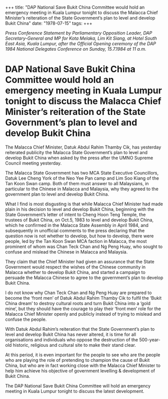 +++ 
title: "DAP National Save Bukit China Committee would hold an emergency meeting in Kuala Lumpur tonight to discuss the Malacca Chief Minister’s reiteration of the State Government’s plan to level and develop Bukit China"
date: "1978-07-15"
tags:
+++

_Press Conference Statement by Parliamentary Opposition Leader, DAP Secretary-General and MP for Kota Melaka, Lim Kit Siang, at Hotel South East Asia, Kuala Lumpur, after the Official Opening ceremony of the DAP 1984 National Delegates Conference on Sunday, 15.7.1984 at 11 a.m._

# DAP National Save Bukit China Committee would hold an emergency meeting in Kuala Lumpur tonight to discuss the Malacca Chief Minister’s reiteration of the State Government’s plan to level and develop Bukit China

The Malacca Chief Minister, Datuk Abdul Rahim Thamby Cik, has yesterday reiterated publicity the Malacca State Government’s plan to level and develop Bukit China when asked by the press after the UMNO Supreme Council meeting yesterday.</u>

The Malacca State Government has two MCA State Executive Councillors, Datuk Lee Cheng York of the Neo Yee Pan camp and Lim Soo Kiang of the Tan Koon Swan camp. Both of them must answer to all Malaysians, in particular to the Chinese in Malacca and Malaysia, why they agreed to the government plan to level and develop Bukit China.

What I find is most disgusting is that while Malacca Chief Minister had made plain in his decision to level and develop Bukit China, beginning with the State Government’s letter of intent to Cheng Hoon Teng Temple, the trustees of Bukit China, on Oct.5, 1983 to level and develop Bukit China, which he confirmed in the Malacca State Assembly in April 1984, and subsequently in unofficial comments to the press declaring that the question now is not whether to develop, but how to develop, there were people, led by the Tan Koon Swan MCA faction in Malacca, the most prominent of whom was Chan Teck Chan and Ng Peng Huay, who sought to confuse and mislead the Chinese in Malacca and Malaysia.

They claim that the Chief Minister had given an assurance that the State Government would respect the wishes of the Chinese community in Malacca whether to develop Bukit China, and started a campaign to persuade the Malacca Chinese to agree to the government’s plan to develop Bukit China.

I do not know why Chan Teck Chan and Ng Peng Huay are prepared to become the ‘front men’ of Datuk Abdul Rahim Thamby Cik to fulfil the ‘Bukit China dream’ to destroy cultural roots and turn Bukit China into a ‘gold mine’, but they should have the courage to play their ‘front men’ role for the Malacca Chief Minister openly and publicly instead of trying to mislead and confuse the people.

With Datuk Abdul Rahim’s reiteration that the State Government’s plan to level and develop Bukit China has never altered, it is time for all organisations and individuals who oppose the destruction of the 500-year-old historic, religious and cultural site to make their stand clear.

At this period, it is even important for the people to see who are the people who are playing the role of pretending to champion the cause of Bukit China, but who are in fact working close with the Malacca Chief Minister to help him achieve his objective of government levelling & development of Bukit China.

The DAP National Save Bukit China Committee will hold an emergency meeting in Kuala Lumpur tonight to discuss the latest development.
 
